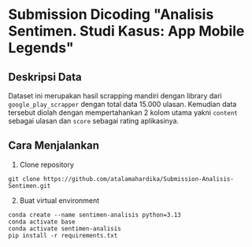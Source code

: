 # Submission Dicoding "Analisis Sentimen. Studi Kasus: App Mobile Legends"  
## Deskripsi Data  
Dataset ini merupakan hasil scrapping mandiri dengan library dari `google_play_scrapper` dengan total data 15.000 ulasan. Kemudian data tersebut diolah dengan mempertahankan 2 kolom utama yakni `content` sebagai ulasan dan `score` sebagai rating aplikasinya.  

## Cara Menjalankan  
1. Clone repository  
```  
git clone https://github.com/atalamahardika/Submission-Analisis-Sentimen.git
```
2. Buat virtual environment  
```
conda create --name sentimen-analisis python=3.13
conda activate base
conda activate sentimen-analisis
pip install -r requirements.txt
```